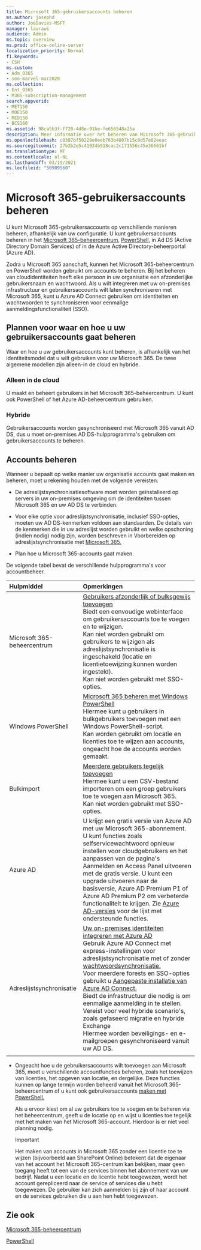 ```yaml
---
title: Microsoft 365-gebruikersaccounts beheren
ms.author: josephd
author: JoeDavies-MSFT
manager: laurawi
audience: Admin
ms.topic: overview
ms.prod: office-online-server
localization_priority: Normal
f1.keywords:
- CSH
ms.custom:
- Adm_O365
- seo-marvel-mar2020
ms.collection:
- Ent_O365
- M365-subscription-management
search.appverid:
- MET150
- MOE150
- MED150
- BCS160
ms.assetid: 98ca5b3f-f720-4d8e-91be-fe656548a25a
description: Meer informatie over het beheren van Microsoft 365-gebruikersaccounts.
ms.openlocfilehash: c0387bf50228e0eeb763b4807b15c8d57e02eeac
ms.sourcegitcommit: 27b2b2e5c41934b918cac2c171556c45e36661bf
ms.translationtype: MT
ms.contentlocale: nl-NL
ms.lasthandoff: 03/19/2021
ms.locfileid: "50909560"
---
```

# <a name="manage-microsoft-365-user-accounts"></a>Microsoft 365-gebruikersaccounts beheren

U kunt Microsoft 365-gebruikersaccounts op verschillende manieren beheren, afhankelijk van uw configuratie. U kunt gebruikersaccounts beheren in het [Microsoft 365-beheercentrum](../admin/add-users/index.yml), [PowerShell](manage-user-accounts-and-licenses-with-microsoft-365-powershell.md), in Ad DS (Active Directory Domain Services) of in de Azure Active Directory-beheerportal (Azure AD). 

Zodra u Microsoft 365 aanschaft, kunnen het Microsoft 365-beheercentrum en PowerShell worden gebruikt om accounts te beheren. Bij het beheren van cloudidentiteiten heeft elke persoon in uw organisatie een afzonderlijke gebruikersnaam en wachtwoord. Als u wilt integreren met uw on-premises infrastructuur en gebruikersaccounts wilt laten synchroniseren met Microsoft 365, kunt u Azure AD Connect gebruiken om identiteiten en wachtwoorden te synchroniseren voor eenmalige aanmeldingsfunctionaliteit (SSO).
  
## <a name="plan-for-where-and-how-you-will-manage-your-user-accounts"></a>Plannen voor waar en hoe u uw gebruikersaccounts gaat beheren

Waar en hoe u uw gebruikersaccounts kunt beheren, is afhankelijk van het identiteitsmodel dat u wilt gebruiken voor uw Microsoft 365. De twee algemene modellen zijn alleen-in de cloud en hybride.
  
### <a name="cloud-only"></a>Alleen in de cloud

U maakt en beheert gebruikers in het Microsoft 365-beheercentrum. U kunt ook PowerShell of het Azure AD-beheercentrum gebruiken. 
    
### <a name="hybrid"></a>Hybride

Gebruikersaccounts worden gesynchroniseerd met Microsoft 365 vanuit AD DS, dus u moet on-premises AD DS-hulpprogramma's gebruiken om gebruikersaccounts te beheren. 
    
## <a name="managing-accounts"></a>Accounts beheren

Wanneer u bepaalt op welke manier uw organisatie accounts gaat maken en beheren, moet u rekening houden met de volgende vereisten:
  
- De adreslijstsynchronisatiesoftware moet worden geïnstalleerd op servers in uw on-premises omgeving om de identiteiten tussen Microsoft 365 en uw AD DS te verbinden.
    
- Voor elke optie voor adreslijstsynchronisatie, inclusief SSO-opties, moeten uw AD DS-kenmerken voldoen aan standaarden. De details van de kenmerken die in uw adreslijst worden gebruikt en welke opschoning (indien nodig) nodig zijn, worden beschreven in Voorbereiden op adreslijstsynchronisatie met [Microsoft 365.](prepare-for-directory-synchronization.md) 
    
- Plan hoe u Microsoft 365-accounts gaat maken.
    
De volgende tabel bevat de verschillende hulpprogramma's voor accountbeheer.
    
|Hulpmiddel|Opmerkingen|
|:-----|:-----|
|Microsoft 365-beheercentrum  <br/> |[Gebruikers afzonderlijk of bulksgewijs toevoegen](../admin/add-users/add-users.md) <br/>  Biedt een eenvoudige webinterface om gebruikersaccounts toe te voegen en te wijzigen.  <br/>  Kan niet worden gebruikt om gebruikers te wijzigen als adreslijstsynchronisatie is ingeschakeld (locatie en licentietoewijzing kunnen worden ingesteld).  <br/>  Kan niet worden gebruikt met SSO-opties.  <br/> |
|Windows PowerShell  <br/> |[Microsoft 365 beheren met Windows PowerShell](./manage-microsoft-365-with-microsoft-365-powershell.md) <br/>  Hiermee kunt u gebruikers in bulkgebruikers toevoegen met een Windows PowerShell-script.  <br/>  Kan worden gebruikt om locatie en licenties toe te wijzen aan accounts, ongeacht hoe de accounts worden gemaakt.  <br/> |
|Bulkimport  <br/> |[Meerdere gebruikers tegelijk toevoegen](add-several-users-at-the-same-time.md) <br/>  Hiermee kunt u een CSV-bestand importeren om een groep gebruikers toe te voegen aan Microsoft 365.  <br/>  Kan niet worden gebruikt met SSO-opties.  <br/> |
|Azure AD  <br/> |U krijgt een gratis versie van Azure AD met uw Microsoft 365-abonnement. U kunt functies zoals selfservicewachtwoord opnieuw instellen voor cloudgebruikers en het aanpassen van de pagina's Aanmelden en Access Panel uitvoeren met de gratis versie. U kunt een upgrade uitvoeren naar de basisversie, Azure AD Premium P1 of Azure AD Premium P2 om verbeterde functionaliteit te krijgen. Zie [Azure AD-versies](/azure/active-directory/fundamentals/active-directory-whatis) voor de lijst met ondersteunde functies.  <br/> |
|Adreslijstsynchronisatie  <br/> |[Uw on-premises identiteiten integreren met Azure AD](/azure/active-directory/hybrid/whatis-hybrid-identity) <br/>  Gebruik Azure AD Connect met express-instellingen voor adreslijstsynchronisatie met of zonder [wachtwoordsynchronisatie.](/azure/active-directory/hybrid/how-to-connect-install-express)  <br/>  Voor meerdere forests en SSO-opties gebruikt u [Aangepaste installatie van Azure AD Connect.](/azure/active-directory/hybrid/how-to-connect-install-custom)  <br/>  Biedt de infrastructuur die nodig is om eenmalige aanmelding in te stellen.  <br/>  Vereist voor veel hybride scenario's, zoals gefaseerd migratie en hybride Exchange  <br/>  Hiermee worden beveiligings- en e-mailgroepen gesynchroniseerd vanuit uw AD DS.  <br/> |
|||
   
- Ongeacht hoe u de gebruikersaccounts wilt toevoegen aan Microsoft 365, moet u verschillende accountfuncties beheren, zoals het toewijzen van licenties, het opgeven van locatie, en dergelijke. Deze functies kunnen op lange termijn worden beheerd vanuit het Microsoft 365-beheercentrum of u kunt ook gebruikersaccounts [maken met PowerShell.](./create-user-accounts-with-microsoft-365-powershell.md)
    
    Als u ervoor kiest om al uw gebruikers toe te voegen en te beheren via het beheercentrum, geeft u de locatie op en wijst u licenties toe tegelijk met het maken van het Microsoft 365-account. Hierdoor is er niet veel planning nodig.
    
    > [!IMPORTANT]
    > Het maken van accounts in Microsoft 365 zonder een licentie toe te wijzen (bijvoorbeeld aan SharePoint Online) betekent dat de eigenaar van het account het Microsoft 365-centrum kan bekijken, maar geen toegang heeft tot een van de services binnen het abonnement van uw bedrijf. Nadat u een locatie en de licentie hebt toegewezen, wordt het account gerepliceerd naar de service of services die u hebt toegewezen. De gebruiker kan zich aanmelden bij zijn of haar account en de services gebruiken die u aan hen hebt toegewezen. 
  
## <a name="see-also"></a>Zie ook

[Microsoft 365-beheercentrum](../admin/add-users/index.yml)

[PowerShell](manage-user-accounts-and-licenses-with-microsoft-365-powershell.md)